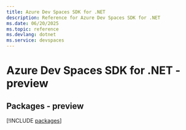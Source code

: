 ```yaml
---
title: Azure Dev Spaces SDK for .NET
description: Reference for Azure Dev Spaces SDK for .NET
ms.date: 06/20/2025
ms.topic: reference
ms.devlang: dotnet
ms.service: devspaces
---
```

# Azure Dev Spaces SDK for .NET - preview
## Packages - preview
[!INCLUDE [packages](dev-spaces-index.md)]